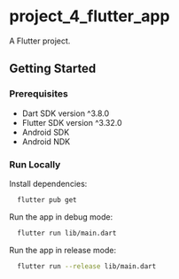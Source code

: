 # project_4_flutter_app

A Flutter project.

## Getting Started

### Prerequisites

- Dart SDK version ^3.8.0
- Flutter SDK version ^3.32.0
- Android SDK
- Android NDK

### Run Locally

Install dependencies:

```bash
  flutter pub get
```

Run the app in debug mode:

```bash
  flutter run lib/main.dart
```

Run the app in release mode:

```bash
  flutter run --release lib/main.dart
```




